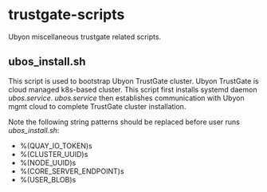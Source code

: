 # trustgate-scripts
Ubyon miscellaneous trustgate related scripts.

ubos_install.sh
--------------

  This script is used to bootstrap Ubyon TrustGate cluster. Ubyon TrustGate is
  cloud managed k8s-based cluster. This script first installs systemd daemon
  *ubos.service*. *ubos.service* then establishes communication with Ubyon
  mgmt cloud to complete TrustGate cluster installation.

  Note the following string patterns should be replaced before user runs
  *ubos_install.sh*:
  * %(QUAY_IO_TOKEN)s
  * %(CLUSTER_UUID)s
  * %(NODE_UUID)s
  * %(CORE_SERVER_ENDPOINT)s
  * %(USER_BLOB)s
